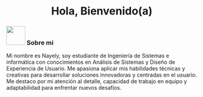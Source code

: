 <h1 align="center"> Hola, Bienvenido(a) </h1>

### <img src="https://media.giphy.com/media/VgCDAzcKvsR6OM0uWg/giphy.gif" width="50"> Sobre mi 

Mi nombre es Nayely, soy estudiante de Ingeniería de Sistemas e informática con conocimientos en Análisis de Sistemas y Diseño de Experiencia de Usuario. Me apasiona aplicar mis habilidades técnicas y creativas para desarrollar soluciones innovadoras y centradas en el usuario. Me destaco por mi atención al detalle, capacidad de trabajo en equipo y adaptabilidad para enfrentar nuevos desafíos.

